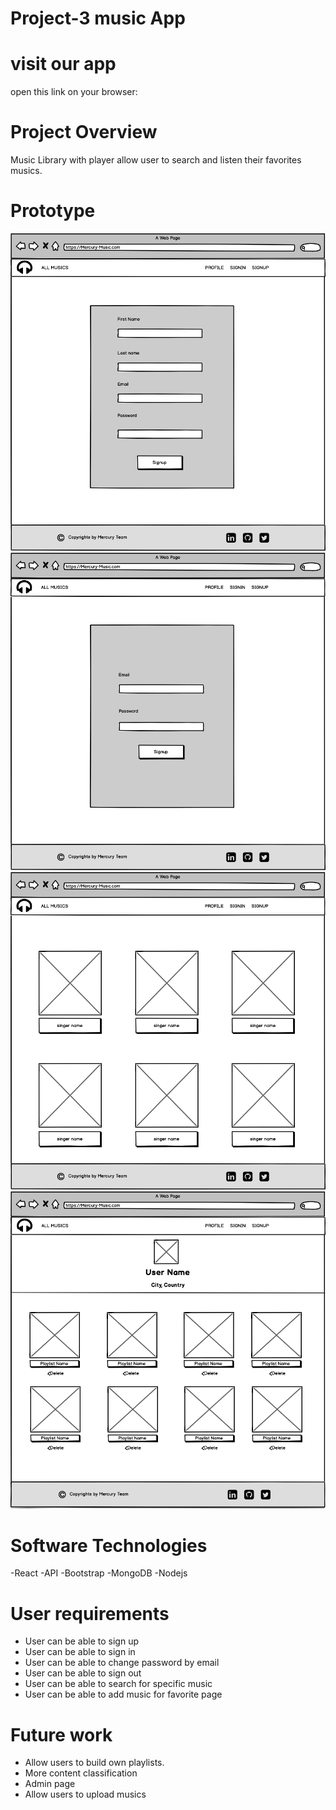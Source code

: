 # Project-3 music App
 # visit our app
open this link on your browser:
 # Project Overview
Music Library with player allow user to search and listen their favorites musics.

 # Prototype

![SignupPage](readme/Signup.png)
![SigninPage](readme/Signin.png)
![ALBUMS](readme/ALBUMS.png)
![PROFILE](readme/PROFILE.png)


 # Software Technologies
-React
-API
-Bootstrap
-MongoDB 
-Nodejs



 # User requirements
- User can be able to sign up 
- User can be able to sign in
- User can be able to change password by email
- User can be able to sign out
- User can be able  to search for specific music 
- User can be able to add music for favorite page

# Future work
- Allow users to build own playlists.
- More content classification 
- Admin page
- Allow users to upload musics 








